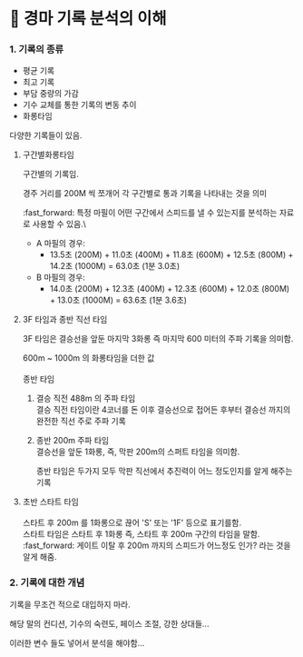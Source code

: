 # 🐎 경마 기록 분석의 이해

### 1. 기록의 종류

* 평균 기록
* 최고 기록
* 부담 중량의 가감
* 기수 교체를 통한 기록의 변동 추이
* 화롱타임

다양한 기록들이 있음.



1.  구간별화롱타임

    구간별의 기록임.

    경주 거리를 200M 씩 쪼개어 각 구간별로 통과 기록을 나타내는 것을 의미

    :fast\_forward: 특정 마필이 어떤 구간에서 스피드를 낼 수 있는지를 분석하는 자료로 사용할 수 있음.\


    * A 마필의 경우:
      * 13.5초 (200M) + 11.0초 (400M) + 11.8초 (600M) + 12.5초 (800M) + 14.2초 (1000M) = 63.0초 (1분 3.0초)
    * B 마필의 경우:
      * 14.0초 (200M) + 12.3초 (400M) + 12.3초 (600M) + 12.0초 (800M) + 13.0초 (1000M) = 63.6초 (1분 3.6초)
2.  3F 타임과 종반 직선 타임

    3F 타임은 결승선을 앞둔 마지막 3화롱 즉 마지막 600 미터의 주파 기록을 의미함.

    600m \~ 1000m 의 화롱타임을 더한 값\
    \
    종반 타임

    1. 결승 직전 488m 의 주파 타임 \
       결승 직전 타임이란 4코너를 돈 이후 결승선으로 접어든 후부터 결승선 까지의 완전한 직선 주로 주파 기록
    2.  종반 200m 주파 타임\
        결승선을 앞둔 1화롱, 즉, 막판 200m의 스퍼트 타임을 의미함.

        종반 타임은 두가지 모두 막판 직선에서 추진력이 어느 정도인지를 알게 해주는 기록
3. 초반 스타트 타임\
   \
   스타트 후 200m 를 1화롱으로 끊어 'S' 또는 '1F' 등으로 표기를함.\
   스타트 타임은 스타트 후 1화롱 즉, 스타트 후 200m 구간의 타임을 말함.\
   :fast\_forward: 게이트 이탈 후 200m 까지의 스피드가 어느정도 인가? 라는 것을 알게 해줌.



### 2. 기록에 대한 개념

기록을 무조건 적으로 대입하지 마라.

해당 말의 컨디션, 기수의 숙련도, 페이스 조절, 강한 상대들...

이러한 변수 들도 넣어서 분석을 해야함...



